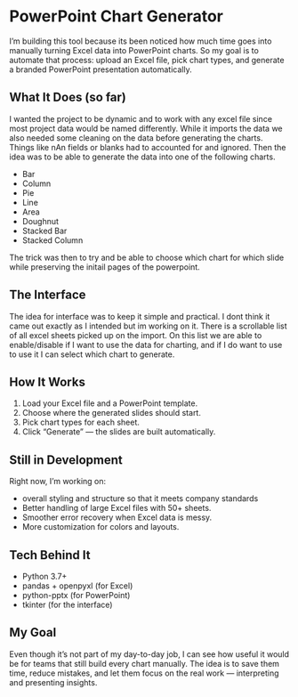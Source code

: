 # PowerPoint Chart Generator

I’m building this tool because its been noticed how much time goes into manually turning Excel data into PowerPoint charts. So my goal is to automate that process: upload an Excel file, pick chart types, and generate a branded PowerPoint presentation automatically.

## What It Does (so far)

I wanted the project to be dynamic and to work with any excel file since most project data would be named differently. 
While it imports the data we also needed some cleaning on the data before generating the charts. 
Things like nAn fields or blanks had to accounted for and ignored. 
Then the idea was to be able to generate the data into one of the following charts.
* Bar
* Column
* Pie
* Line
* Area
* Doughnut
* Stacked Bar
* Stacked Column

The trick was then to try and be able to choose which chart for which slide while preserving the initail pages of the powerpoint.

## The Interface

The idea for interface was to keep it simple and practical. I dont think it came out exactly as I intended but im working on it. 
There is a scrollable list of all excel sheets picked up on the import.
On this list we are able to enable/disable if I want to use the data for charting, and if I do want to use to use it I can select which chart to generate.

## How It Works

1. Load your Excel file and a PowerPoint template.
2. Choose where the generated slides should start.
3. Pick chart types for each sheet.
4. Click “Generate” — the slides are built automatically.

## Still in Development

Right now, I’m working on:

* overall styling and structure so that it meets company standards
* Better handling of large Excel files with 50+ sheets.
* Smoother error recovery when Excel data is messy.
* More customization for colors and layouts.

## Tech Behind It

* Python 3.7+
* pandas + openpyxl (for Excel)
* python-pptx (for PowerPoint)
* tkinter (for the interface)

## My Goal

Even though it’s not part of my day-to-day job, I can see how useful it would be for teams that still build every chart manually. 
The idea is to save them time, reduce mistakes, and let them focus on the real work — interpreting and presenting insights.

